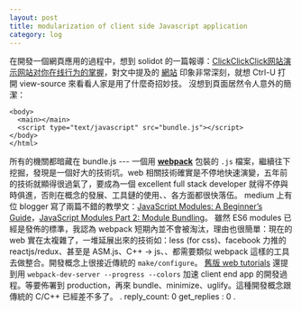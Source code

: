 ```yaml
---
layout: post
title: modularization of client side Javascript application
category: log
---
```

在開發一個網頁應用的過程中，想到 solidot 的一篇報導：[ClickClickClick网站演示网站对你在线行为的掌握](http://www.solidot.org/story?sid=50466)，對文中提及的 [網站](https://clickclickclick.click/) 印象非常深刻，就想 Ctrl-U 打開 view-source 來看看人家是用了什麼奇招妙技。
沒想到頁面居然令人意外的簡潔：
```
<body>
  <main></main>
  <script type="text/javascript" src="bundle.js"></script>
</body>
</html>
```
所有的機關都暗藏在 bundle.js --- 一個用 [**webpack**](https://webpack.js.org/concepts/) 包裝的 `.js` 檔案，繼續往下挖掘，發現是一個好大的技術坑。web 相關技術確實是不停地快速演變，五年前的技術就顯得很過氣了，要成為一個 excellent full stack developer 就得不停與時俱進，否則在概念的發展、工具鏈的使用、、各方面都很快落伍。
medium 上有位 blogger 寫了兩篇不錯的教學文：[JavaScript Modules: A Beginner’s Guide](https://medium.freecodecamp.com/javascript-modules-a-beginner-s-guide-783f7d7a5fcc)，[JavaScript Modules Part 2: Module Bundling](https://medium.freecodecamp.com/javascript-modules-part-2-module-bundling-5020383cf306)。
雖然 ES6 modules 已經是發佈的標準，我認為 webpack 短期內並不會被淘汰，理由也很簡單：現在的 web 實在太複雜了，一堆延展出來的技術如：less (for css)、facebook 力推的 reactjs/redux、甚至是 ASM.js、C++ -> js、、都需要類似 webpack 這樣的工具去做整合。開發概念上很接近傳統的 `make/configure`。
[舊版 web tutorials](https://webpack.github.io/docs/tutorials/getting-started/) 還提到用 `webpack-dev-server --progress --colors` 加速 client end app 的開發過程。等要佈署到 production，再來 bundle、minimize、uglify。這種開發概念跟傳統的 C/C++ 已經差不多了。
.
reply_count: 0
get_replies : 0
.
